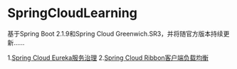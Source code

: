 # SpringCloudLearning
基于Spring Boot 2.1.9和Spring Cloud Greenwich.SR3，并将随官方版本持续更新......

1.[Spring Cloud Eureka服务治理](https://github.com/JavaCodeMing/SpringCloudLearning/blob/master/Spring-Cloud-Eureka-Server-Discovery/SpringCloudEureka%E6%9C%8D%E5%8A%A1%E6%B2%BB%E7%90%86.md)
2.[Spring Cloud Ribbon客户端负载均衡](https://github.com/JavaCodeMing/SpringCloudLearning/blob/master/Spring-Cloud-Ribbon-LoadBalance/SpringCloudRibbon%E5%AE%A2%E6%88%B7%E7%AB%AF%E8%B4%9F%E8%BD%BD%E5%9D%87%E8%A1%A1.md)
